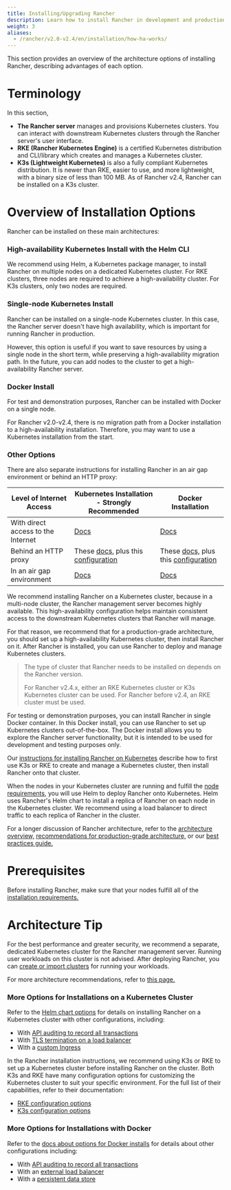 ```yaml
---
title: Installing/Upgrading Rancher
description: Learn how to install Rancher in development and production environments. Read about single node and high availability installation
weight: 3
aliases:
  - /rancher/v2.0-v2.4/en/installation/how-ha-works/
---
```


This section provides an overview of the architecture options of installing Rancher, describing advantages of each option.

# Terminology

In this section,

- **The Rancher server** manages and provisions Kubernetes clusters. You can interact with downstream Kubernetes clusters through the Rancher server's user interface.
- **RKE (Rancher Kubernetes Engine)** is a certified Kubernetes distribution and CLI/library which creates and manages a Kubernetes cluster.
- **K3s (Lightweight Kubernetes)** is also a fully compliant Kubernetes distribution. It is newer than RKE, easier to use, and more lightweight, with a binary size of less than 100 MB. As of Rancher v2.4, Rancher can be installed on a K3s cluster.

# Overview of Installation Options

Rancher can be installed on these main architectures:

### High-availability Kubernetes Install with the Helm CLI

We recommend using Helm, a Kubernetes package manager, to install Rancher on multiple nodes on a dedicated Kubernetes cluster. For RKE clusters, three nodes are required to achieve a high-availability cluster. For K3s clusters, only two nodes are required.

### Single-node Kubernetes Install

Rancher can be installed on a single-node Kubernetes cluster. In this case, the Rancher server doesn't have high availability, which is important for running Rancher in production.

However, this option is useful if you want to save resources by using a single node in the short term, while preserving a high-availability migration path. In the future, you can add nodes to the cluster to get a high-availability Rancher server.

### Docker Install 

For test and demonstration purposes, Rancher can be installed with Docker on a single node.

For Rancher v2.0-v2.4, there is no migration path from a Docker installation to a high-availability installation. Therefore, you may want to use a Kubernetes installation from the start.

### Other Options

There are also separate instructions for installing Rancher in an air gap environment or behind an HTTP proxy:

| Level of Internet Access           | Kubernetes Installation - Strongly Recommended                | Docker Installation                             |
| ---------------------------------- | ------------------------------ | ---------- |
| With direct access to the Internet | [Docs](install-upgrade-on-a-kubernetes-cluster.md) | [Docs](rancher-on-a-single-node-with-docker.md)                                                                                     |
| Behind an HTTP proxy                | These [docs,](install-upgrade-on-a-kubernetes-cluster.md) plus this [configuration](../reference-guides/installation-references/helm-chart-options.md#http-proxy) |  These [docs,](rancher-on-a-single-node-with-docker.md) plus this [configuration](../reference-guides/single-node-rancher-in-docker/http-proxy-configuration.md) |
| In an air gap environment          | [Docs](air-gapped-helm-cli-install.md)                                                                                                                               | [Docs](air-gapped-helm-cli-install.md)                                                                                         |

We recommend installing Rancher on a Kubernetes cluster, because in a multi-node cluster, the Rancher management server becomes highly available. This high-availability configuration helps maintain consistent access to the downstream Kubernetes clusters that Rancher will manage.

For that reason, we recommend that for a production-grade architecture, you should set up a high-availability Kubernetes cluster, then install Rancher on it. After Rancher is installed, you can use Rancher to deploy and manage Kubernetes clusters.

> The type of cluster that Rancher needs to be installed on depends on the Rancher version. 
>
> For Rancher v2.4.x, either an RKE Kubernetes cluster or K3s Kubernetes cluster can be used. 
> For Rancher before v2.4, an RKE cluster must be used.

For testing or demonstration purposes, you can install Rancher in single Docker container. In this Docker install, you can use Rancher to set up Kubernetes clusters out-of-the-box. The Docker install allows you to explore the Rancher server functionality, but it is intended to be used for development and testing purposes only.

Our [instructions for installing Rancher on Kubernetes](install-upgrade-on-a-kubernetes-cluster.md) describe how to first use K3s or RKE to create and manage a Kubernetes cluster, then install Rancher onto that cluster.

When the nodes in your Kubernetes cluster are running and fulfill the [node requirements,](installation-requirements.md) you will use Helm to deploy Rancher onto Kubernetes. Helm uses Rancher's Helm chart to install a replica of Rancher on each node in the Kubernetes cluster. We recommend using a load balancer to direct traffic to each replica of Rancher in the cluster.

For a longer discussion of Rancher architecture, refer to the [architecture overview,](rancher-manager-architecture.md) [recommendations for production-grade architecture,](../reference-guides/rancher-manager-architecture/architecture-recommendations.md) or our [best practices guide.](../reference-guides/best-practices/deployment-types.md)

# Prerequisites
Before installing Rancher, make sure that your nodes fulfill all of the [installation requirements.](installation-requirements.md)

# Architecture Tip

For the best performance and greater security, we recommend a separate, dedicated Kubernetes cluster for the Rancher management server. Running user workloads on this cluster is not advised. After deploying Rancher, you can [create or import clusters](kubernetes-clusters-in-rancher-setup.md) for running your workloads.

For more architecture recommendations, refer to [this page.](../reference-guides/rancher-manager-architecture/architecture-recommendations.md)

### More Options for Installations on a Kubernetes Cluster

Refer to the [Helm chart options](installation/resources/chart-options/) for details on installing Rancher on a Kubernetes cluster with other configurations, including:

- With [API auditing to record all transactions](../reference-guides/installation-references/helm-chart-options.md#api-audit-log)
- With [TLS termination on a load balancer](../reference-guides/installation-references/helm-chart-options.md#external-tls-termination)
- With a [custom Ingress](../reference-guides/installation-references/helm-chart-options.md#customizing-your-ingress)

In the Rancher installation instructions, we recommend using K3s or RKE to set up a Kubernetes cluster before installing Rancher on the cluster. Both K3s and RKE have many configuration options for customizing the Kubernetes cluster to suit your specific environment. For the full list of their capabilities, refer to their documentation:

- [RKE configuration options](https://rancher.com/docs/rke/latest/en/config-options/)
- [K3s configuration options](https://rancher.com/docs/k3s/latest/en/installation/install-options/)

### More Options for Installations with Docker

Refer to the [docs about options for Docker installs](rancher-on-a-single-node-with-docker.md) for details about other configurations including:

- With [API auditing to record all transactions](../reference-guides/single-node-rancher-in-docker/advanced-options.md#api-audit-log)
- With an [external load balancer](installation/options/single-node-install-external-lb/)
- With a [persistent data store](../reference-guides/single-node-rancher-in-docker/advanced-options.md#persistent-data)

